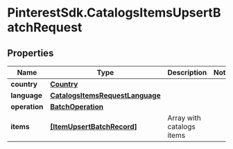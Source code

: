 # PinterestSdk.CatalogsItemsUpsertBatchRequest

## Properties

Name | Type | Description | Notes
------------ | ------------- | ------------- | -------------
**country** | [**Country**](Country.md) |  | 
**language** | [**CatalogsItemsRequestLanguage**](CatalogsItemsRequestLanguage.md) |  | 
**operation** | [**BatchOperation**](BatchOperation.md) |  | 
**items** | [**[ItemUpsertBatchRecord]**](ItemUpsertBatchRecord.md) | Array with catalogs items | 


